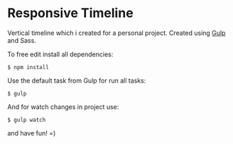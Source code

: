 Responsive Timeline
===================
Vertical timeline which i created for a personal project.
Created using [Gulp][1] and Sass.

To free edit install all dependencies:

```
$ npm install
```
Use the default task from Gulp for run all tasks:
```
$ gulp
```
And for watch changes in project use:
```
$ gulp watch
```

and have fun! =)



  [1]: http://gulpjs.com/
